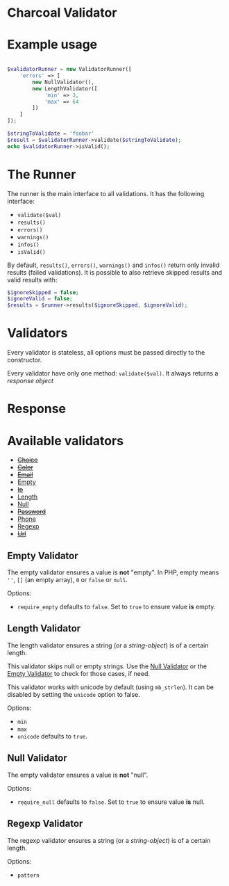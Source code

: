 Charcoal Validator
==================

# Example usage

```php

$validatorRunner = new ValidatorRunner([
	'errors' => [
		new NullValidator(),
		new LengthValidator([
			'min' => 3,
			'max' => 64
		])
	]
]);

$stringToValidate = 'foobar'
$result = $validatorRunner->validate($stringToValidate);
echo $validatorRunner->isValid();

```

# The Runner

The runner is the main interface to all validations. It has the following interface:

- `validate($val)`
- `results()`
- `errors()`
- `warnings()`
- `infos()`
- `isValid()`

By default, `results()`, `errors()`, `warnings()` and `infos()` return only invalid results (failed validations). It is possible to also retrieve skipped results and valid results with:

```php
$ignoreSkipped = false;
$ignoreValid = false;
$results = $runner->results($ignoreSkipped, $ignoreValid);
```

# Validators

Every validator is stateless, all options must be passed directly to the constructor.

Every validator have only one method: `validate($val)`. It always returns a _response object_

# Response

# Available validators

- ~~[Choice](#choice-validator)~~
- ~~[Color](#color-validator)~~
- ~~[Email](#email-validator)~~
- [Empty](#empty-validator)
- ~~[Ip](#ip-validator)~~
- [Length](#length-validator)
- [Null](#null-validator)
- ~~[Password](#password-validator)~~
- [Phone](#phone-validator)
- [Regexp](#regexp-validator)
- ~~[Url](#url-validator)~~

## Empty Validator

The empty validator ensures a value is **not** "empty". In PHP, empty means `''`, `[]` (an empty array), `0` or `false` or `null`.

Options:

- `require_empty` defaults to `false`. Set to `true` to ensure value **is** empty.

## Length Validator

The length validator ensures a string (or a _string-object_) is of a certain length.

This validator skips null or empty strings. Use the [Null Validator](#null-validator) or the [Empty Validator](#empty-validator) to check for those cases, if need.

This validator works with unicode by default (using `mb_strlen`). It can be disabled by setting the `unicode` option to false.

Options:

- `min`
- `max`
- `unicode` defaults to `true`.


## Null Validator

The empty validator ensures a value is **not** "null".

Options:

- `require_null` defaults to `false`. Set to `true` to ensure value **is** null.

## Regexp Validator

The regexp validator ensures a string (or a _string-object_) is of a certain length.

Options:

- `pattern`
